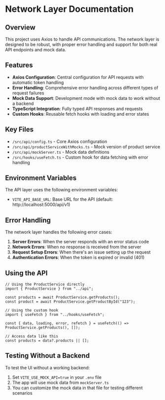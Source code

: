 # Network Layer Documentation

## Overview

This project uses Axios to handle API communications. The network layer is designed to be robust, with proper error handling and support for both real API endpoints and mock data.

## Features

- **Axios Configuration**: Central configuration for API requests with automatic token handling
- **Error Handling**: Comprehensive error handling across different types of request failures
- **Mock Data Support**: Development mode with mock data to work without a backend
- **TypeScript Integration**: Fully typed API responses and requests
- **Custom Hooks**: Reusable fetch hooks with loading and error states

## Key Files

- `/src/api/config.ts` - Core Axios configuration
- `/src/api/productServiceWithMocks.ts` - Mock version of product service
- `/src/api/mockServer.ts` - Mock data definitions
- `/src/hooks/useFetch.ts` - Custom hook for data fetching with error handling

## Environment Variables

The API layer uses the following environment variables:

- `VITE_API_BASE_URL`: Base URL for the API (default: http://localhost:5000/api/v1)

## Error Handling

The network layer handles the following error cases:

1. **Server Errors**: When the server responds with an error status code
2. **Network Errors**: When no response is received from the server
3. **Request Setup Errors**: When there's an issue setting up the request
4. **Authentication Errors**: When the token is expired or invalid (401)

## Using the API

```tsx
// Using the ProductService directly
import { ProductService } from "../api";

const products = await ProductService.getProducts();
const product = await ProductService.getProductById("123");

// Using the custom hook
import { useFetch } from "../hooks/useFetch";

const { data, loading, error, refetch } = useFetch(() => ProductService.getProducts(), []);

// Access data like this
const products = data?.products || [];
```

## Testing Without a Backend

To test the UI without a working backend:

1. Set `VITE_USE_MOCK_API=true` in your `.env` file
2. The app will use mock data from `mockServer.ts`
3. You can customize the mock data in that file for testing different scenarios
